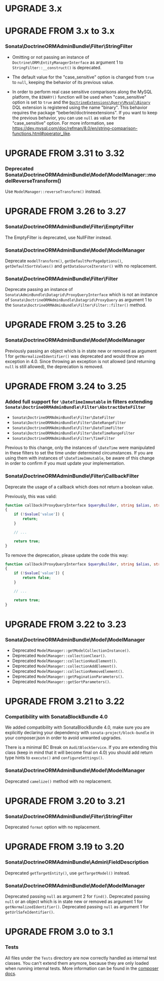 UPGRADE 3.x
===========

UPGRADE FROM 3.x to 3.x
=======================

### Sonata\DoctrineORMAdminBundle\Filter\StringFilter

* Omitting or not passing an instance of `Doctrine\ORM\EntityManagerInterface` as argument 1 to `StringFilter::__construct()`
  is deprecated.

* The default value for the "case_sensitive" option is changed from `true` to `null`, keeping the behavior of its previous value.

* In order to perform real case sensitive comparisons along the MySQL platform, the `BINARY()` function
  will be used when "case_sensitive" option is set to `true` and the [`DoctrineExtensions\Query\Mysql\Binary`](https://github.com/beberlei/DoctrineExtensions#doctrineextensions)
  DQL extension is registered using the name "binary". This behavior requires the package "beberlei/doctrineextensions".
  If you want to keep the previous behavior, you can use `null` as value for the "case_sensitive" option.
  For more information, see https://dev.mysql.com/doc/refman/8.0/en/string-comparison-functions.html#operator_like.

UPGRADE FROM 3.31 to 3.32
=========================

### Deprecated Sonata\DoctrineORMAdminBundle\Model\ModelManager::modelReverseTransform()

Use `ModelManager::reverseTransform()` instead.

UPGRADE FROM 3.26 to 3.27
=========================

### Sonata\DoctrineORMAdminBundle\Filter\EmptyFilter

The EmptyFilter is deprecated, use NullFilter instead.

### Sonata\DoctrineORMAdminBundle\Model\ModelManager

Deprecate `modelTransform()`, `getDefaultPerPageOptions()`, `getDefaultSortValues()` and `getDataSourceIterator()` with no replacement.

### Sonata\DoctrineORMAdminBundle\Filter\Filter

Deprecate passing an instance of `Sonata\AdminBundle\Datagrid\ProxyQueryInterface`
which is not an instance of `Sonata\DoctrineORMAdminBundle\Datagrid\ProxyQuery` as
argument 1 to the `Sonata\DoctrineORMAdminBundle\Filter\Filter::filter()` method.

UPGRADE FROM 3.25 to 3.26
=========================

### Sonata\DoctrineORMAdminBundle\Model\ModelManager

Previously passing an object which is in state new or removed as argument 1 for `getNormalizedIdentifier()` was deprecated and would throw an exception in 4.0. Since throwing an exception is not allowed (and returning `null` is still allowed), the deprecation is removed.

UPGRADE FROM 3.24 to 3.25
=========================

### Added full support for `\DateTimeImmutable` in filters extending `Sonata\DoctrineORMAdminBundle\Filter\AbstractDateFilter`

- `Sonata\DoctrineORMAdminBundle\Filter\DateFilter`
- `Sonata\DoctrineORMAdminBundle\Filter\DateRangeFilter`
- `Sonata\DoctrineORMAdminBundle\Filter\DateTimeFilter`
- `Sonata\DoctrineORMAdminBundle\Filter\DateTimeRangeFilter`
- `Sonata\DoctrineORMAdminBundle\Filter\TimeFilter`

Previous to this change, only the instances of `\DateTime` were manipulated in these
filters to set the time under determined circumstances. If you are using them with instances
of `\DateTimeImmutable`, be aware of this change in order to confirm if you must update
your implementation.

### Sonata\DoctrineORMAdminBundle\Filter\CallbackFilter

Deprecate the usage of a callback which does not return a boolean value.

Previously, this was valid:
```php
function callback(ProxyQueryInterface $queryBuilder, string $alias, string $field, array $value)
{
    if (!$value['value']) {
        return;
    }

    // ...

    return true;
}
```
To remove the deprecation, please update the code this way:
```php
function callback(ProxyQueryInterface $queryBuilder, string $alias, string $field, array $value): bool
{
    if (!$value['value']) {
        return false;
    }

    // ...

    return true;
}
```

UPGRADE FROM 3.22 to 3.23
=========================

### Sonata\DoctrineORMAdminBundle\Model\ModelManager

- Deprecated `ModelManager::getModelCollectionInstance()`.
- Deprecated `ModelManager::collectionClear()`.
- Deprecated `ModelManager::collectionHasElement()`.
- Deprecated `ModelManager::collectionAddElement()`.
- Deprecated `ModelManager::collectionRemoveElement()`.
- Deprecated `ModelManager::getPaginationParameters()`.
- Deprecated `ModelManager::getSortParameters()`.

UPGRADE FROM 3.21 to 3.22
=========================

### Compatibility with SonataBlockBundle 4.0

We added compatibility with SonataBlockBundle 4.0, make sure you are explicitly declaring your dependency
with `sonata-project/block-bundle` in your composer.json in order to avoid unwanted upgrades.

There is a minimal BC Break on `AuditBlockService`. If you are extending this class (keep in mind that it will become final on 4.0) you should add return type hints to `execute()` and `configureSettings()`.

### Sonata\DoctrineORMAdminBundle\Model\ModelManager

Deprecated `camelize()` method with no replacement.

UPGRADE FROM 3.20 to 3.21
=========================

### Sonata\DoctrineORMAdminBundle\Filter\StringFilter

Deprecated `format` option with no replacement.

UPGRADE FROM 3.19 to 3.20
=========================

### Sonata\DoctrineORMAdminBundle\Admin\FieldDescription

Deprecated `getTargetEntity()`, use `getTargetModel()` instead.

### Sonata\DoctrineORMAdminBundle\Model\ModelManager

Deprecated passing `null` as argument 2 for `find()`.
Deprecated passing `null` or an object which is in state new or removed as argument 1 for `getNormalizedIdentifier()`.
Deprecated passing `null` as argument 1 for `getUrlSafeIdentifier()`.

UPGRADE FROM 3.0 to 3.1
=======================

### Tests

All files under the ``Tests`` directory are now correctly handled as internal test classes.
You can't extend them anymore, because they are only loaded when running internal tests.
More information can be found in the [composer docs](https://getcomposer.org/doc/04-schema.md#autoload-dev).
